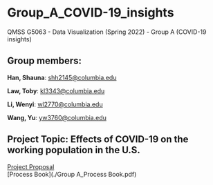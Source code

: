 # Group_A_COVID-19_insights
QMSS G5063 - Data Visualization (Spring 2022) - Group A (COVID-19 insights)


## Group members: 

**Han, Shauna**: shh2145@columbia.edu

**Law, Toby**: kl3343@columbia.edu

**Li, Wenyi**: wl2770@columbia.edu

**Wang, Yu**: yw3760@columbia.edu


## Project Topic: Effects of COVID-19 on the working population in the U.S.

[Project Proposal](./Project_Proposal_Group_A.pdf)
<br>
[Process Book](./Group A_Process Book.pdf)
